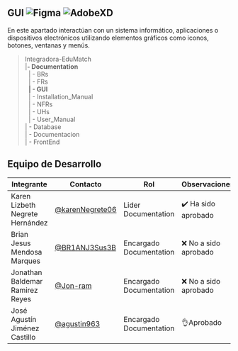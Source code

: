 ## GUI  ![Figma](https://img.shields.io/badge/Figma-F24E1E?style=for-the-badge&logo=figma&logoColor=white) ![AdobeXD](https://img.shields.io/badge/Adobe%20XD-470137?style=for-the-badge&logo=Adobe%20XD&logoColor=#FF61F6)


En este apartado interactúan con un sistema informático, aplicaciones o dispositivos electrónicos utilizando elementos gráficos como iconos, botones, ventanas y menús.

>Integradora-EduMatch<br>
>|**- Documentation**<br>
>&nbsp;&nbsp;| - BRs<br>
>&nbsp;&nbsp;| - FRs<br>
>&nbsp;&nbsp;**| - GUI**<br>
>&nbsp;&nbsp;| - Installation_Manual<br>
>&nbsp;&nbsp;| - NFRs<br>
>&nbsp;&nbsp;| - UHs<br>
>&nbsp;&nbsp;| - User_Manual<br>
>| - Database<br>
>| - Documentacion <br>
>| - FrontEnd

## Equipo de Desarrollo
|Integrante|Contacto|Rol|Observaciones|
|----------|-------|---|-------------|
| Karen Lizbeth Negrete Hernández|[@karenNegrete06](https://github.com/karenNegrete06)|Lider Documentation|✔️ Ha sido aprobado
| Brian Jesus Mendosa Marques|[@BR1ANJ3Sus3B](https://github.com/BR1ANJ3Sus3B)|Encargado Documentation|❌ No a sido aprobado
| Jonathan Baldemar Ramirez Reyes|[@Jon-ram](https://github.com/Jon-ram)|Encargado Documentation|❌ No a sido aprobado
| José Agustín Jiménez Castillo|[@agustin963](https://github.com/agustin963)|Encargado Documentation|👌Aprobado
